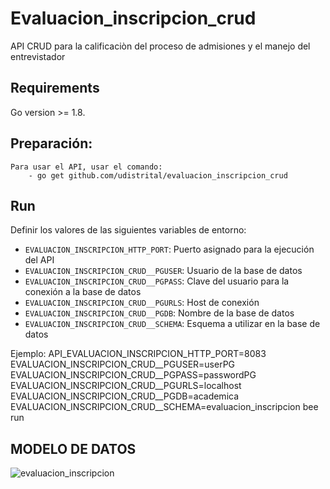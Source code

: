 # Evaluacion_inscripcion_crud

API CRUD para la calificaciòn del proceso de admisiones y el manejo del entrevistador

## Requirements
Go version >= 1.8.

## Preparación:
    Para usar el API, usar el comando:
        - go get github.com/udistrital/evaluacion_inscripcion_crud

## Run

Definir los valores de las siguientes variables de entorno:

 - `EVALUACION_INSCRIPCION_HTTP_PORT`: Puerto asignado para la ejecución del API
 - `EVALUACION_INSCRIPCION_CRUD__PGUSER`: Usuario de la base de datos
 - `EVALUACION_INSCRIPCION_CRUD__PGPASS`: Clave del usuario para la conexión a la base de datos  
 - `EVALUACION_INSCRIPCION_CRUD__PGURLS`: Host de conexión
 - `EVALUACION_INSCRIPCION_CRUD__PGDB`: Nombre de la base de datos
 - `EVALUACION_INSCRIPCION_CRUD__SCHEMA`: Esquema a utilizar en la base de datos

Ejemplo: API_EVALUACION_INSCRIPCION_HTTP_PORT=8083 EVALUACION_INSCRIPCION_CRUD__PGUSER=userPG EVALUACION_INSCRIPCION_CRUD__PGPASS=passwordPG EVALUACION_INSCRIPCION_CRUD__PGURLS=localhost EVALUACION_INSCRIPCION_CRUD__PGDB=academica EVALUACION_INSCRIPCION_CRUD__SCHEMA=evaluacion_inscripcion bee run

## MODELO DE DATOS
![evaluacion_inscripcion](https://user-images.githubusercontent.com/14035745/61457699-8535dc00-a92e-11e9-8226-89ca92e7a6b3.png)
